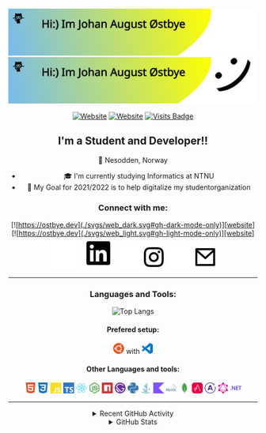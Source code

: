 ![Hi:) Im Johan August Østbye](./svgs/header_dark.svg#gh-dark-mode-only)
![Hi:) Im Johan August Østbye](./svgs/header_light.svg#gh-light-mode-only)

<div align="center">

[![Website](https://img.shields.io/website?down_color=red&down_message=down&label=MY%20CV&style=for-the-badge&up_color=green&up_message=up&url=https%3A%2F%2Fjohanaostbye.github.io%2F)][cv]
[![Website](https://img.shields.io/website?down_color=red&down_message=down&label=MY%20WEBSITE&style=for-the-badge&up_color=green&up_message=up&url=https%3A%2F%2Fjohanaostbye.github.io%2F)][website]
[![Visits Badge](https://badges.pufler.dev/visits/johanaostbye/johanaostbye?style=for-the-badge)](https://badges.pufler.dev)

## I'm a Student and Developer!!

:round_pushpin: Nesodden, Norway

- :mortar_board: I'm currently studying Informatics at NTNU
- :checkered_flag: My Goal for 2021/2022 is to help digitalize my studentorganization

### Connect with me:

[![https://ostbye.dev](./svgs/web_dark.svg#gh-dark-mode-only)][website]
[![https://ostbye.dev](./svgs/web_light.svg#gh-light-mode-only)][website]
[![Linkedin](./svgs/linkedin_dark.svg#gh-dark-mode-only)][linkedin]
[![Linkedin](./svgs/linkedin_light.svg#gh-light-mode-only)][linkedin]
[![johan_august98](./svgs/instagram_dark.svg#gh-dark-mode-only)][instagram]
[![johan_august98](./svgs/instagram_light.svg#gh-light-mode-only)][instagram]
[![Johan.august@outlook.com](./svgs/mail_dark.svg#gh-dark-mode-only)](mailto:Johan.August@outlook.com)
[![Johan.august@outlook.com](./svgs/mail_light.svg#gh-light-mode-only)](mailto:Johan.August@outlook.com)

---

### Languages and Tools:

![Top Langs](https://github-readme-stats.vercel.app/api/top-langs/?username=johanaostbye&layout=compact&theme=github_dark)

#### Prefered setup:

<img alt="ubuntu" width="22px" src="svgs/tech/ubuntu.svg" />
 with 
<img alt="vscode" width="22px" src="svgs/tech/vscode.svg" />

#### Other Languages and tools:

<img alt="html5" width="22px" src="svgs/tech/html5.svg" />
<img alt="css3" width="22px" src="svgs/tech/css3.svg" />

<img alt="javascript" width="22px" src="svgs/tech/javascript.svg" />
<img alt="typescript" width="22px" src="svgs/tech/typescript.svg" />
<img alt="react" width="22px" src="svgs/tech/react.svg" />
<img alt="node.js" width="22px" src="svgs/tech/nodedotjs.svg" />
<img alt="npm" width="22px" src="svgs/tech/npm.svg" />
<img alt="gatsby" width="22px" src="svgs/tech/gatsby.svg" />

<!-- other -->
<img alt="python" width="22px" src="svgs/tech/python.svg" />
<img alt="java" width="22px" src="svgs/tech/java.svg" />
<img alt="kotlin" width="22px" src="svgs/tech/kotlin.svg" />
<img alt="mysql" width="22px" src="svgs/tech/mysql.svg" />
<img alt="mongodb" width="22px" src="svgs/tech/mongodb.svg" />
<img alt="asciidoc" width="22px" src="svgs/tech/asciidoctor.svg" />
<img alt="apollographql" width="22px" src="svgs/tech/apollographql.svg" />
<img alt="graphql" width="22px" src="svgs/tech/graphql.svg" />
<img alt="dotnet" width="22px" src="svgs/tech/dotnet.svg" />

<!-- ![aws](././svgs//tech/amazonaws_dark.svg#gh-dark-mode-only)
![aws](./svgs//tech/amazonaws_light.svg#gh-light-mode-only)
![term](././svgs//tech/term_dark.svg#gh-dark-mode-only)
![term](./svgs//tech/term_light.svg#gh-light-mode-only)

<style type="text/css">
    img[alt="term"] {
        width: 22px;
    }
    img[alt="aws"] {
        width: 22px;
    }
</style> -->

---

<details>
  <summary>Recent GitHub Activity</summary>
  
<!--START_SECTION:activity-->
1. 🎉 Merged PR [#28](https://github.com/dotkom/autobank/pull/28) in [dotkom/autobank](https://github.com/dotkom/autobank)
2. 🎉 Merged PR [#22](https://github.com/dotkom/autobank/pull/22) in [dotkom/autobank](https://github.com/dotkom/autobank)
3. ❗️ Closed issue [#5](https://github.com/dotkom/autobank/issues/5) in [dotkom/autobank](https://github.com/dotkom/autobank)
4. 🎉 Merged PR [#29](https://github.com/dotkom/autobank/pull/29) in [dotkom/autobank](https://github.com/dotkom/autobank)
5. 💪 Opened PR [#29](https://github.com/dotkom/autobank/pull/29) in [dotkom/autobank](https://github.com/dotkom/autobank)
<!--END_SECTION:activity-->

</details>

<details>
  <summary>GitHub Stats</summary>

[![Johan's GitHub stats](https://github-readme-stats.vercel.app/api?username=JohanAostbye&show_icons=true&theme=github_dark)](https://github.com/anuraghazra/github-readme-stats)

</details>

</div>

[website]: https://ostbye.dev
[instagram]: https://www.instagram.com/johan_august98
[linkedin]: https://www.linkedin.com/in/johanaugust%C3%B8stbye/
[online]: https://online.ntnu.no/
[github]: https://github.com/JohanAOstbye
[cv]: https://cv.ostbye.dev
